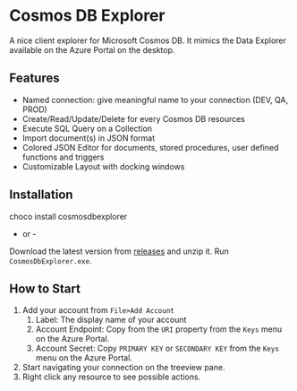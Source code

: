 # Cosmos DB Explorer

A nice client explorer for Microsoft Cosmos DB.
It mimics the Data Explorer available on the Azure Portal on the desktop.

## Features

- Named connection: give meaningful name to your connection (DEV, QA, PROD)
- Create/Read/Update/Delete for every Cosmos DB resources
- Execute SQL Query on a Collection
- Import document(s) in JSON format
- Colored JSON Editor for documents, stored procedures, user defined functions and triggers
- Customizable Layout with docking windows

## Installation

choco install cosmosdbexplorer

- or - 

Download the latest version from [releases](https://github.com/sachabruttin/CosmosDbExplorer/releases) and unzip it. Run `CosmosDbExplorer.exe`.

## How to Start

1. Add your account from `File>Add Account`
   1. Label: The display name of your account
   2. Account Endpoint: Copy from the `URI` property from the `Keys` menu on the Azure Portal.
   3. Account Secret: Copy `PRIMARY KEY` or `SECONDARY KEY` from the `Keys` menu on the Azure Portal.
2. Start navigating your connection on the treeview pane.
3. Right click any resource to see possible actions. 


